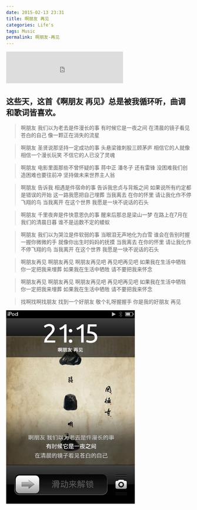 ```yaml
---
date: 2015-02-13 23:31
title: 啊朋友 再见
categories: Life's
tags: Music
permalink: 啊朋友-再见
---
```


<iframe frameborder="no" border="0" marginwidth="0" marginheight="0" width=318 height=86 src="http://music.163.com/outchain/player?type=2&id=28267047&auto=0&height=66"></iframe>  

这些天，这首《啊朋友 再见》总是被我循环听，曲调和歌词皆喜欢。
---

>啊朋友 我们以为老去是件漫长的事 
有时候它是一夜之间 
在清晨的镜子看见苍白的自己 
像一颗正在消失的流星 
 
>啊朋友 圣贤说那坚持一定成功的事 
头悬梁锥刺股三顾茅庐 
相信它的人就像相信一个漫长玩笑 
不信它的人已没了灵魂 

>啊朋友 电影里面那些不曾怀疑的事 
蒋中正 潘冬子 还有雷锋 
没困难我们创造困难也要往前冲 
坚持做未来世界主人翁 

>啊朋友 告诉我 相遇是件宿命的事 
告诉我忠贞与背叛之间 
如果说所有约定都是错误的开始 
这一路我愿把自己埋葬 
当我离去 在你的怀里 
请让我化作不停飞翔的鸟 
当我离开 在这个世界 
我愿是一块不说话的石头 

>啊朋友 千里夜奔是件快意恩仇的事 
醒来后那总是梁山一梦 
在路上在7月在我们的清晨日暮 
谁不是运数不定的蝼蚁 

>啊朋友 我们以为哭泣是件软弱的事 
当眼泪无声地化为白雪 
谁会在告别时握一握你微微的手 
就像你出生时妈妈的抚摸 
当我离去 在你的怀里 
请让我化作不停飞翔的鸟 
当我离开 在这个世界 
我愿是一块不说话的石头 

>啊朋友再见 啊朋友再见 
啊朋友再见吧 再见吧再见吧 
如果我在生活中牺牲 
你一定把我来埋葬 
如果我在生活中牺牲 
请不要把我来怀念 

>啊朋友再见 啊朋友再见 
啊朋友再见吧 再见吧再见吧 
如果我在生活中牺牲 
你一定把我来埋葬 
如果我在生活中牺牲 
请不要把我来怀念 

>找啊找啊找朋友 找到一个好朋友 
敬个礼呀握握手 你是我的好朋友 
再见 

<img src="/image/IMG_4600.png" width="350" /> 